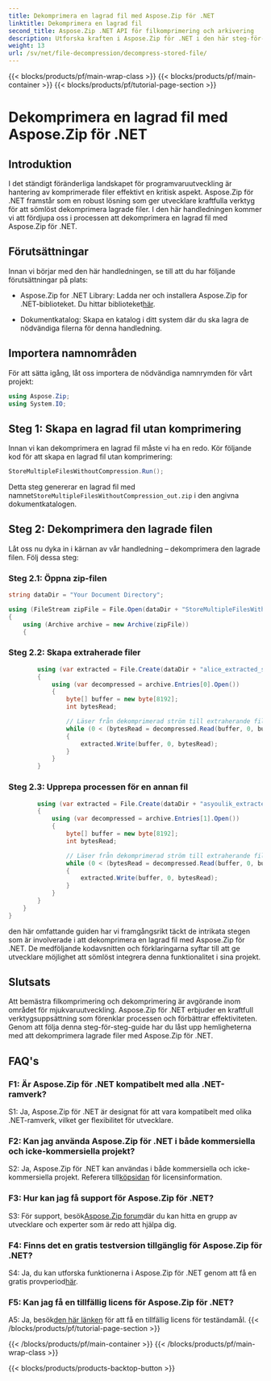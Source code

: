 ```yaml
---
title: Dekomprimera en lagrad fil med Aspose.Zip för .NET
linktitle: Dekomprimera en lagrad fil
second_title: Aspose.Zip .NET API för filkomprimering och arkivering
description: Utforska kraften i Aspose.Zip för .NET i den här steg-för-steg-guiden om att dekomprimera lagrade filer. Förbättra dina färdigheter i mjukvaruutveckling med en robust lösning för effektiv filhantering.
weight: 13
url: /sv/net/file-decompression/decompress-stored-file/
---
```


{{< blocks/products/pf/main-wrap-class >}}
{{< blocks/products/pf/main-container >}}
{{< blocks/products/pf/tutorial-page-section >}}

# Dekomprimera en lagrad fil med Aspose.Zip för .NET

## Introduktion

I det ständigt föränderliga landskapet för programvaruutveckling är hantering av komprimerade filer effektivt en kritisk aspekt. Aspose.Zip för .NET framstår som en robust lösning som ger utvecklare kraftfulla verktyg för att sömlöst dekomprimera lagrade filer. I den här handledningen kommer vi att fördjupa oss i processen att dekomprimera en lagrad fil med Aspose.Zip för .NET.

## Förutsättningar

Innan vi börjar med den här handledningen, se till att du har följande förutsättningar på plats:

- Aspose.Zip for .NET Library: Ladda ner och installera Aspose.Zip for .NET-biblioteket. Du hittar biblioteket[här](https://releases.aspose.com/zip/net/).

- Dokumentkatalog: Skapa en katalog i ditt system där du ska lagra de nödvändiga filerna för denna handledning.

## Importera namnområden

För att sätta igång, låt oss importera de nödvändiga namnrymden för vårt projekt:

```csharp
using Aspose.Zip;
using System.IO;
```

## Steg 1: Skapa en lagrad fil utan komprimering

Innan vi kan dekomprimera en lagrad fil måste vi ha en redo. Kör följande kod för att skapa en lagrad fil utan komprimering:

```csharp
StoreMultipleFilesWithoutCompression.Run();
```

 Detta steg genererar en lagrad fil med namnet`StoreMultipleFilesWithoutCompression_out.zip` i den angivna dokumentkatalogen.

## Steg 2: Dekomprimera den lagrade filen

Låt oss nu dyka in i kärnan av vår handledning – dekomprimera den lagrade filen. Följ dessa steg:

### Steg 2.1: Öppna zip-filen

```csharp
string dataDir = "Your Document Directory";

using (FileStream zipFile = File.Open(dataDir + "StoreMultipleFilesWithoutCompression_out.zip", FileMode.Open))
{
    using (Archive archive = new Archive(zipFile))
    {
```

### Steg 2.2: Skapa extraherade filer

```csharp
        using (var extracted = File.Create(dataDir + "alice_extracted_store_out.txt"))
        {
            using (var decompressed = archive.Entries[0].Open())
            {
                byte[] buffer = new byte[8192];
                int bytesRead;

                // Läser från dekomprimerad ström till extraherande fil.
                while (0 < (bytesRead = decompressed.Read(buffer, 0, buffer.Length)))
                {
                    extracted.Write(buffer, 0, bytesRead);
                }
            }
        }
```

### Steg 2.3: Upprepa processen för en annan fil

```csharp
        using (var extracted = File.Create(dataDir + "asyoulik_extracted_store_out.txt"))
        {
            using (var decompressed = archive.Entries[1].Open())
            {
                byte[] buffer = new byte[8192];
                int bytesRead;

                // Läser från dekomprimerad ström till extraherande fil.
                while (0 < (bytesRead = decompressed.Read(buffer, 0, buffer.Length)))
                {
                    extracted.Write(buffer, 0, bytesRead);
                }
            }
        }
    }
}
```

den här omfattande guiden har vi framgångsrikt täckt de intrikata stegen som är involverade i att dekomprimera en lagrad fil med Aspose.Zip för .NET. De medföljande kodavsnitten och förklaringarna syftar till att ge utvecklare möjlighet att sömlöst integrera denna funktionalitet i sina projekt.

## Slutsats

Att bemästra filkomprimering och dekomprimering är avgörande inom området för mjukvaruutveckling. Aspose.Zip för .NET erbjuder en kraftfull verktygsuppsättning som förenklar processen och förbättrar effektiviteten. Genom att följa denna steg-för-steg-guide har du låst upp hemligheterna med att dekomprimera lagrade filer med Aspose.Zip för .NET.

## FAQ's

### F1: Är Aspose.Zip för .NET kompatibelt med alla .NET-ramverk?

S1: Ja, Aspose.Zip för .NET är designat för att vara kompatibelt med olika .NET-ramverk, vilket ger flexibilitet för utvecklare.

### F2: Kan jag använda Aspose.Zip för .NET i både kommersiella och icke-kommersiella projekt?

 S2: Ja, Aspose.Zip för .NET kan användas i både kommersiella och icke-kommersiella projekt. Referera till[köpsidan](https://purchase.aspose.com/buy) för licensinformation.

### F3: Hur kan jag få support för Aspose.Zip för .NET?

 S3: För support, besök[Aspose.Zip forum](https://forum.aspose.com/c/zip/37)där du kan hitta en grupp av utvecklare och experter som är redo att hjälpa dig.

### F4: Finns det en gratis testversion tillgänglig för Aspose.Zip för .NET?

 S4: Ja, du kan utforska funktionerna i Aspose.Zip för .NET genom att få en gratis provperiod[här](https://releases.aspose.com/).

### F5: Kan jag få en tillfällig licens för Aspose.Zip för .NET?

 A5: Ja, besök[den här länken](https://purchase.aspose.com/temporary-license/) för att få en tillfällig licens för teständamål.
{{< /blocks/products/pf/tutorial-page-section >}}

{{< /blocks/products/pf/main-container >}}
{{< /blocks/products/pf/main-wrap-class >}}

{{< blocks/products/products-backtop-button >}}
